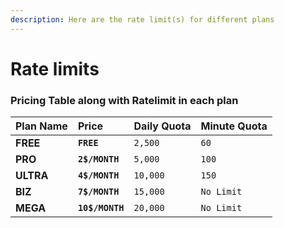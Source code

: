 ```yaml
---
description: Here are the rate limit(s) for different plans
---
```


# Rate limits

### Pricing Table along with Ratelimit in each plan

| **Plan Name** | **Price** | **Daily Quota** | **Minute Quota** |
| :--- | :--- | :--- | :--- |
| **FREE** | **`FREE`** | `2,500` | `60` |
| **PRO** | **`2$/MONTH`** | `5,000` | `100` |
| **ULTRA** | **`4$/MONTH`** | `10,000` | `150` |
| **BIZ** | **`7$/MONTH`** | `15,000` | `No Limit` |
| **MEGA** | **`10$/MONTH`** | `20,000` | `No Limit` |

